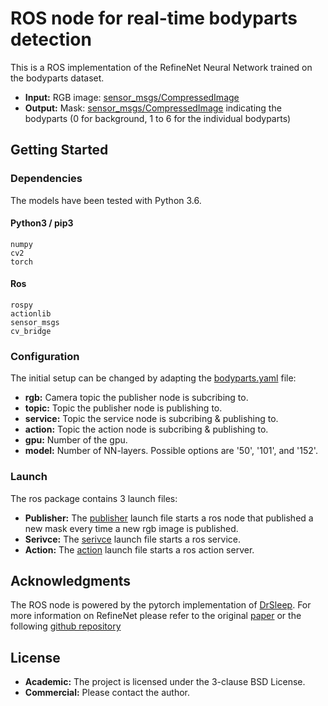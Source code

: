# ROS node for real-time bodyparts detection

This is a ROS implementation of the RefineNet Neural Network trained on the bodyparts dataset.

* **Input:** RGB image: [sensor_msgs/CompressedImage](http://docs.ros.org/melodic/api/sensor_msgs/html/msg/CompressedImage.html)
* **Output:** Mask: [sensor_msgs/CompressedImage](http://docs.ros.org/melodic/api/sensor_msgs/html/msg/CompressedImage.html) indicating the bodyparts (0 for background, 1 to 6 for the individual bodyparts)

## Getting Started

### Dependencies

The models have been tested with Python 3.6.
 
#### Python3 / pip3
```
numpy
cv2
torch
```
#### Ros
```
rospy
actionlib
sensor_msgs
cv_bridge
```

### Configuration

The initial setup can be changed by adapting the [bodyparts.yaml](cfg/bodyparts.yaml) file:
* **rgb:** Camera topic the publisher node is subcribing to.
* **topic:** Topic the publisher node is publishing to.
* **service:** Topic the service node is subcribing & publishing to.
* **action:** Topic the action node is subcribing & publishing to.
* **gpu:** Number of the gpu.
* **model:** Number of NN-layers. Possible options are '50', '101', and '152'.

### Launch

The ros package contains 3 launch files:
* **Publisher:** The [publisher](launch/bodyparts_publisher.launch) launch file starts a ros node that published a new mask every time a new rgb image is published.
* **Serivce:** The [serivce](launch/bodyparts_service.launch) launch file starts a ros service. 
* **Action:** The [action](launch/bodyparts_action.launch) launch file starts a ros action server.

## Acknowledgments

The ROS node is powered by the pytorch implementation of [DrSleep](https://github.com/DrSleep). For more information on RefineNet please refer to the original [paper](https://arxiv.org/abs/1611.06612) or the following [github repository](https://github.com/DrSleep/light-weight-refinenet)

## License

* **Academic:** The project is licensed under the 3-clause BSD License.
* **Commercial:** Please contact the author.
